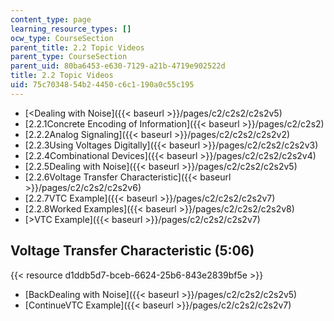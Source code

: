 ```yaml
---
content_type: page
learning_resource_types: []
ocw_type: CourseSection
parent_title: 2.2 Topic Videos
parent_type: CourseSection
parent_uid: 80ba6453-e630-7129-a21b-4719e902522d
title: 2.2 Topic Videos
uid: 75c70348-54b2-4450-c6c1-190a0c55c195
---
```


*   [\<Dealing with Noise]({{< baseurl >}}/pages/c2/c2s2/c2s2v5)
*   [2.2.1Concrete Encoding of Information]({{< baseurl >}}/pages/c2/c2s2)
*   [2.2.2Analog Signaling]({{< baseurl >}}/pages/c2/c2s2/c2s2v2)
*   [2.2.3Using Voltages Digitally]({{< baseurl >}}/pages/c2/c2s2/c2s2v3)
*   [2.2.4Combinational Devices]({{< baseurl >}}/pages/c2/c2s2/c2s2v4)
*   [2.2.5Dealing with Noise]({{< baseurl >}}/pages/c2/c2s2/c2s2v5)
*   [2.2.6Voltage Transfer Characteristic]({{< baseurl >}}/pages/c2/c2s2/c2s2v6)
*   [2.2.7VTC Example]({{< baseurl >}}/pages/c2/c2s2/c2s2v7)
*   [2.2.8Worked Examples]({{< baseurl >}}/pages/c2/c2s2/c2s2v8)
*   [\>VTC Example]({{< baseurl >}}/pages/c2/c2s2/c2s2v7)

Voltage Transfer Characteristic (5:06)
--------------------------------------

{{< resource d1ddb5d7-bceb-6624-25b6-843e2839bf5e >}}

*   [BackDealing with Noise]({{< baseurl >}}/pages/c2/c2s2/c2s2v5)
*   [ContinueVTC Example]({{< baseurl >}}/pages/c2/c2s2/c2s2v7)